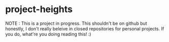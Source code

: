 # project-heights

NOTE : This is a project in progress. This shouldn't be on github but honestly, I don't really beleive in closed repositories for personal projects. If you do, what're you doing reading this! :) 
